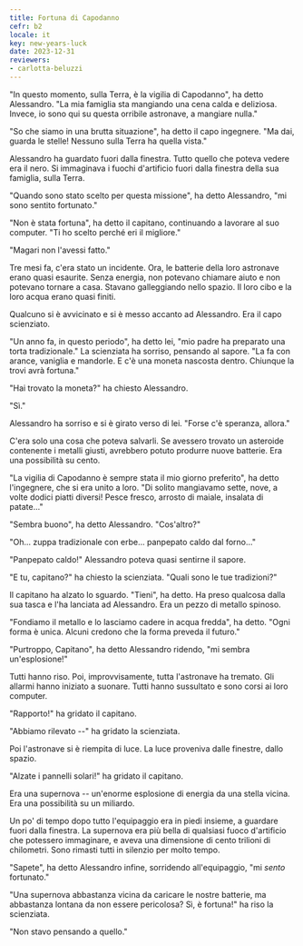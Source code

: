 ```yaml
---
title: Fortuna di Capodanno
cefr: b2
locale: it
key: new-years-luck
date: 2023-12-31
reviewers:
- carlotta-beluzzi
---
```


"In questo momento, sulla Terra, è la vigilia di Capodanno", ha detto Alessandro. "La mia famiglia sta mangiando una cena calda e deliziosa. Invece, io sono qui su questa orribile astronave, a mangiare nulla."

"So che siamo in una brutta situazione", ha detto il capo ingegnere. "Ma dai, guarda le stelle! Nessuno sulla Terra ha quella vista."

Alessandro ha guardato fuori dalla finestra. Tutto quello che poteva vedere era il nero. Si immaginava i fuochi d'artificio fuori dalla finestra della sua famiglia, sulla Terra.

"Quando sono stato scelto per questa missione", ha detto Alessandro, "mi sono sentito fortunato."

"Non è stata fortuna", ha detto il capitano, continuando a lavorare al suo computer. "Ti ho scelto perché eri il migliore."

"Magari non l'avessi fatto."

Tre mesi fa, c'era stato un incidente. Ora, le batterie della loro astronave erano quasi esaurite. Senza energia, non potevano chiamare aiuto e non potevano tornare a casa. Stavano galleggiando nello spazio. Il loro cibo e la loro acqua erano quasi finiti.

Qualcuno si è avvicinato e si è messo accanto ad Alessandro. Era il capo scienziato.

"Un anno fa, in questo periodo", ha detto lei, "mio padre ha preparato una torta tradizionale." La scienziata ha sorriso, pensando al sapore. "La fa con arance, vaniglia e mandorle. E c'è una moneta nascosta dentro. Chiunque la trovi avrà fortuna."

"Hai trovato la moneta?" ha chiesto Alessandro.

"Sì."

Alessandro ha sorriso e si è girato verso di lei. "Forse c'è speranza, allora."

C'era solo una cosa che poteva salvarli. Se avessero trovato un asteroide contenente i metalli giusti, avrebbero potuto produrre nuove batterie. Era una possibilità su cento.

"La vigilia di Capodanno è sempre stata il mio giorno preferito", ha detto l'ingegnere, che si era unito a loro. "Di solito mangiavamo sette, nove, a volte dodici piatti diversi! Pesce fresco, arrosto di maiale, insalata di patate..."

"Sembra buono", ha detto Alessandro. "Cos'altro?"

"Oh... zuppa tradizionale con erbe... panpepato caldo dal forno..."

"Panpepato caldo!" Alessandro poteva quasi sentirne il sapore.

"E tu, capitano?" ha chiesto la scienziata. "Quali sono le tue tradizioni?"

Il capitano ha alzato lo sguardo. "Tieni", ha detto. Ha preso qualcosa dalla sua tasca e l'ha lanciata ad Alessandro. Era un pezzo di metallo spinoso.

"Fondiamo il metallo e lo lasciamo cadere in acqua fredda", ha detto. "Ogni forma è unica. Alcuni credono che la forma preveda il futuro."

"Purtroppo, Capitano", ha detto Alessandro ridendo, "mi sembra un'esplosione!"

Tutti hanno riso. Poi, improvvisamente, tutta l'astronave ha tremato. Gli allarmi hanno iniziato a suonare. Tutti hanno sussultato e sono corsi ai loro computer.

"Rapporto!" ha gridato il capitano.

"Abbiamo rilevato --" ha gridato la scienziata.

Poi l'astronave si è riempita di luce. La luce proveniva dalle finestre, dallo spazio.

"Alzate i pannelli solari!" ha gridato il capitano.

Era una supernova -- un'enorme esplosione di energia da una stella vicina. Era una possibilità su un miliardo.

Un po' di tempo dopo tutto l'equipaggio era in piedi insieme, a guardare fuori dalla finestra. La supernova era più bella di qualsiasi fuoco d'artificio che potessero immaginare, e aveva una dimensione di cento trilioni di chilometri. Sono rimasti tutti in silenzio per molto tempo.

"Sapete", ha detto Alessandro infine, sorridendo all'equipaggio, "mi *sento* fortunato."

"Una supernova abbastanza vicina da caricare le nostre batterie, ma abbastanza lontana da non essere pericolosa? Sì, è fortuna!" ha riso la scienziata.

"Non stavo pensando a quello."